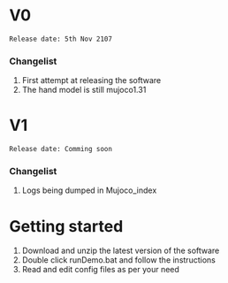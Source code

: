# V0 
```Release date: 5th Nov 2107```
### Changelist
1) First attempt at releasing the software 
2) The hand model is still mujoco1.31

# V1
```Release date: Comming soon```
### Changelist
1) Logs being dumped in Mujoco_index

# Getting started 
1) Download and unzip the latest version of the software
2) Double click runDemo.bat and follow the instructions 
3) Read and edit config files as per your need

